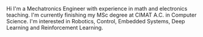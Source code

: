 Hi I'm a Mechatronics Engineer with experience in math and electronics teaching. 
I'm currently finishing my MSc degree at CIMAT A.C. in Computer Science. 
I'm interested in Robotics, Control, Embedded Systems, Deep Learning and Reinforcement Learning.

